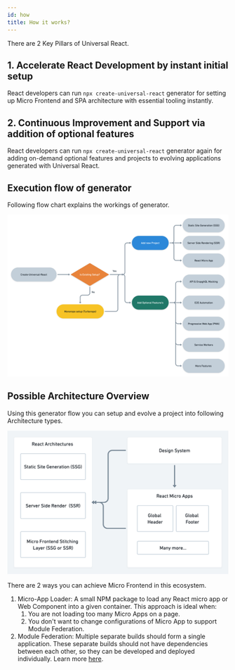 ```yaml
---
id: how
title: How it works? 
---
```


There are 2 Key Pillars of Universal React.

## 1. Accelerate React Development by instant initial setup

React developers can run `npx create-universal-react` generator for setting up Micro Frontend and SPA architecture with essential tooling instantly.
## 2. Continuous Improvement and Support via addition of optional features 

React developers can run `npx create-universal-react` generator again for adding on-demand optional features and projects to evolving applications generated with Universal React. 

## Execution flow of generator

Following flow chart explains the workings of generator. 

![Execution flow of Universal React generator](/img/universal-react-generator-2x.png)

## Possible Architecture Overview

Using this generator flow you can setup and evolve a project into following Architecture types. 

![Architecture Types with Universal React generator](/img/universal-react-arch-types-2x.png)

There are 2 ways you can achieve Micro Frontend in this ecosystem. 

1. Micro-App Loader: A small NPM package to load any React micro app or Web Component into a given container. This approach is ideal when:
    1. You are not loading too many Micro Apps on a page. 
    2. You don't want to change configurations of Micro App to support Module Federation. 
2. Module Federation: Multiple separate builds should form a single application. These separate builds should not have dependencies between each other, so they can be developed and deployed individually. Learn more [here](/universal-react-docs/docs/module-federation/).


